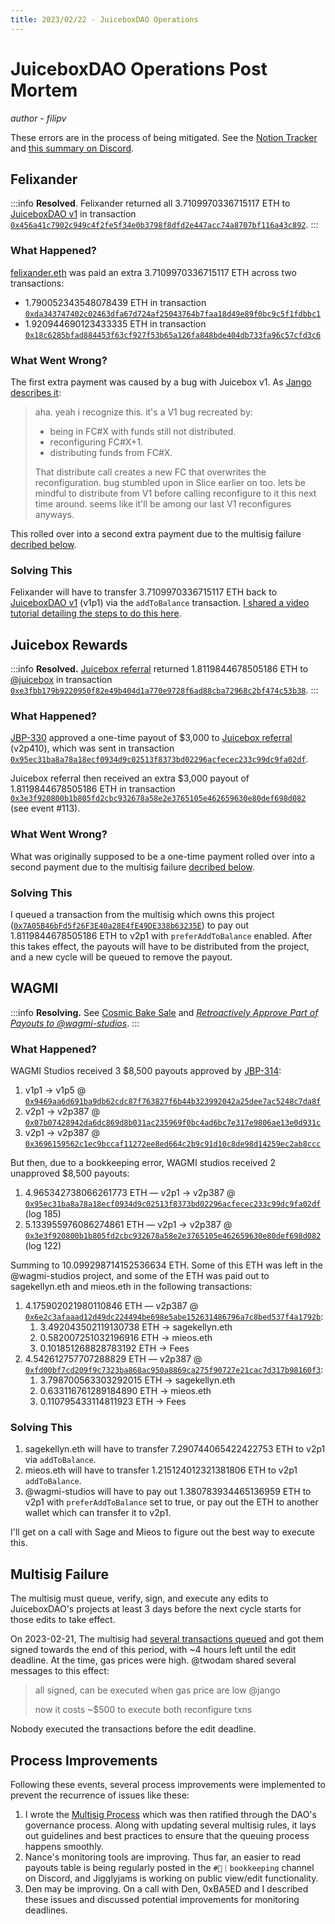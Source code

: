 ```yaml
---
title: 2023/02/22 - JuiceboxDAO Operations
---
```


# JuiceboxDAO Operations Post Mortem

*author - filipv*

These errors are in the process of being mitigated. See the [Notion Tracker](https://juicebox.notion.site/Bookkeeping-Mistake-Fixes-63202c33bb784d2fac645559cf17b84a) and [this summary on Discord](https://discord.com/channels/775859454780244028/915334655144787998/1078077687240863804).

## Felixander

:::info
**Resolved**. Felixander returned all 3.7109970336715117 ETH to [JuiceboxDAO v1](https://juicebox.money/p/juicebox) in transaction [`0x456a41c7902c949c4f2fe5f34e0b3798f8dfd2e447acc74a8707bf116a43c892`](https://etherscan.io/tx/0x456a41c7902c949c4f2fe5f34e0b3798f8dfd2e447acc74a8707bf116a43c892).
:::

### What Happened?

[felixander.eth](https://etherscan.io/address/0xa8488938161c9afa127e93fef6d3447051588664) was paid an extra 3.7109970336715117 ETH across two transactions:

- 1.790052343548078439 ETH in transaction [`0xda343747402c02463dfa67d724af25043764b7faa18d49e89f0bc9c5f1fdbbc1`](https://etherscan.io/tx/0xda343747402c02463dfa67d724af25043764b7faa18d49e89f0bc9c5f1fdbbc1)
- 1.920944690123433335 ETH in transaction [`0x18c6285bfad884453f63cf927f53b65a126fa848bde404db733fa96c57cfd3c6`](https://etherscan.io/tx/0x18c6285bfad884453f63cf927f53b65a126fa848bde404db733fa96c57cfd3c6)

### What Went Wrong?

The first extra payment was caused by a bug with Juicebox v1. As [Jango describes it](https://discord.com/channels/775859454780244028/915334655144787998/1075044072164691988):

> aha. yeah i recognize this. it's a V1 bug recreated by:
> 
> - being in FC#X with funds still not distributed.
> - reconfiguring FC#X+1.
> - distributing funds from FC#X.
> 
> That distribute call creates a new FC that overwrites the reconfiguration. bug stumbled upon in Slice earlier on too.
> lets be mindful to distribute from V1 before calling reconfigure to it this next time around.
> seems like it'll be among our last V1 reconfigures anyways.

This rolled over into a second extra payment due to the multisig failure [decribed below](#multisig-failure).

### Solving This

Felixander will have to transfer 3.7109970336715117 ETH back to [JuiceboxDAO v1](https://juicebox.money/p/juicebox) (v1p1) via the `addToBalance` transaction. [I shared a video tutorial detailing the steps to do this here](https://discord.com/channels/775859454780244028/915334655144787998/1083878280861585448).

## Juicebox Rewards

:::info
**Resolved.** [Juicebox referral](https://juicebox.money/v2/p/410) returned 1.8119844678505186 ETH to [@juicebox](https://juicebox.money/@juicebox) in transaction [`0xe3fbb179b9220950f82e49b404d1a770e9728f6ad88cba72968c2bf474c53b38`](https://etherscan.io/tx/0xe3fbb179b9220950f82e49b404d1a770e9728f6ad88cba72968c2bf474c53b38).
:::

### What Happened?

[JBP-330](https://www.jbdao.org/p/330) approved a one-time payout of $3,000 to [Juicebox referral](https://juicebox.money/v2/p/410) (v2p410), which was sent in transaction [`0x95ec31ba8a78a18ecf0934d9c02513f8373bd02296acfecec233c99dc9fa02df`](https://etherscan.io/tx/0x95ec31ba8a78a18ecf0934d9c02513f8373bd02296acfecec233c99dc9fa02df).

Juicebox referral then received an extra $3,000 payout of 1.8119844678505186 ETH in transaction [`0x3e3f920800b1b805fd2cbc932678a58e2e3765105e462659630e80def698d082`](https://etherscan.io/tx/0x3e3f920800b1b805fd2cbc932678a58e2e3765105e462659630e80def698d082) (see event #113).

### What Went Wrong?

What was originally supposed to be a one-time payment rolled over into a second payment due to the multisig failure [decribed below](#multisig-failure).

### Solving This

I queued a transaction from the multisig which owns this project ([`0x7A05B46bFd5f26F3E40a28E4fE49DE338b63235E`](https://etherscan.io/address/0x7A05B46bFd5f26F3E40a28E4fE49DE338b63235E)) to pay out 1.8119844678505186 ETH to v2p1 with `preferAddToBalance` enabled. After this takes effect, the payouts will have to be distributed from the project, and a new cycle will be queued to remove the payout.

## WAGMI

:::info
**Resolving.** See [Cosmic Bake Sale](https://juicebox.money/v2/p/466) and [*Retroactively Approve Part of Payouts to @wagmi-studios*](https://juicebox.notion.site/Retroactively-Approve-Part-of-Payouts-to-wagmi-studios-3e6a9e3cade443e7a8affcf26b7673a2).
:::

### What Happened?

WAGMI Studios received 3 $8,500 payouts approved by [JBP-314](https://www.jbdao.org/p/314):

1. v1p1 -> v1p5 @ [`0x9469aa6d691ba9db62cdc87f763827f6b44b323992042a25dee7ac5248c7da8f`](https://etherscan.io/tx/0x9469aa6d691ba9db62cdc87f763827f6b44b323992042a25dee7ac5248c7da8f)
2. v2p1 -> v2p387 @ [`0x07b07428942da6dc869d8b031ac235969f0bc4ad6bc7e317e9806ae13e0d931c`](https://etherscan.io/tx/0x07b07428942da6dc869d8b031ac235969f0bc4ad6bc7e317e9806ae13e0d931c)
3. v2p1 -> v2p387 @ [`0x3696159562c1ec9bccaf11272ee8ed664c2b9c91d10c8de98d14259ec2ab8ccc`](https://etherscan.io/tx/0x3696159562c1ec9bccaf11272ee8ed664c2b9c91d10c8de98d14259ec2ab8ccc)

But then, due to a bookkeeping error, WAGMI studios received 2 unapproved $8,500 payouts:

1. 4.965342738066261773 ETH — v2p1 -> v2p387 @ [`0x95ec31ba8a78a18ecf0934d9c02513f8373bd02296acfecec233c99dc9fa02df`](https://etherscan.io/tx/0x95ec31ba8a78a18ecf0934d9c02513f8373bd02296acfecec233c99dc9fa02df) (log 185)
2. 5.133955976086274861 ETH — v2p1 -> v2p387 @ [`0x3e3f920800b1b805fd2cbc932678a58e2e3765105e462659630e80def698d082`](https://etherscan.io/tx/0x3e3f920800b1b805fd2cbc932678a58e2e3765105e462659630e80def698d082) (log 122)

Summing to 10.099298714152536634 ETH. Some of this ETH was left in the @wagmi-studios project, and some of the ETH was paid out to sagekellyn.eth and mieos.eth in the following transactions:

1. 4.175902021980110846 ETH — v2p387 @ [`0x6e2c3afaaad12d49dc224494be698e5abe152631486796a7c8bed537f4a1792b`](https://etherscan.io/tx/0x6e2c3afaaad12d49dc224494be698e5abe152631486796a7c8bed537f4a1792b):
	1. 3.492043502119130738 ETH -> sagekellyn.eth
	2. 0.582007251032196916 ETH -> mieos.eth
	3. 0.101851268828783192 ETH -> Fees
2. 4.542612757707288829 ETH — v2p387 @ [`0xfd00bf7cd209f9c7323ba868ac950a8869ca275f90727e21cac7d317b98160f3`](https://etherscan.io/tx/0xfd00bf7cd209f9c7323ba868ac950a8869ca275f90727e21cac7d317b98160f3):
	1. 3.798700563303292015 ETH -> sagekellyn.eth
	2. 0.633116761289184890 ETH -> mieos.eth
	3. 0.110795433114811923 ETH -> Fees

### Solving This

1. sagekellyn.eth will have to transfer 7.290744065422422753 ETH to v2p1 via `addToBalance`.
2. mieos.eth will have to transfer 1.215124012321381806 ETH to v2p1 `addToBalance`.
3. @wagmi-studios will have to pay out 1.380783934465136959 ETH to v2p1 with `preferAddToBalance` set to true, or pay out the ETH to another wallet which can transfer it to v2p1.

I'll get on a call with Sage and Mieos to figure out the best way to execute this.

## Multisig Failure

The multisig must queue, verify, sign, and execute any edits to JuiceboxDAO's projects at least 3 days before the next cycle starts for those edits to take effect.

On 2023-02-21, The multisig had [several transactions queued](https://discord.com/channels/775859454780244028/881204325374906388/1077729195305738301) and got them signed towards the end of this period, with ~4 hours left until the edit deadline. At the time, gas prices were high. @twodam shared several messages to this effect:

> all signed, can be executed when gas price are low @jango 
> 
> now it costs ~$500 to execute both reconfigure txns

Nobody executed the transactions before the edit deadline.

## Process Improvements

Following these events, several process improvements were implemented to prevent the recurrence of issues like these:

1. I wrote the [Multisig Process](https://docs.juicebox.money/dao/multisig/) which was then ratified through the DAO's governance process. Along with updating several multisig rules, it lays out guidelines and best practices to ensure that the queuing process happens smoothly.
2. Nance's monitoring tools are improving. Thus far, an easier to read payouts table is being regularly posted in the `#🧾｜bookkeeping` channel on Discord, and Jigglyjams is working on public view/edit functionality.
3. Den may be improving. On a call with Den, 0xBA5ED and I described these issues and discussed potential improvements for monitoring deadlines.
